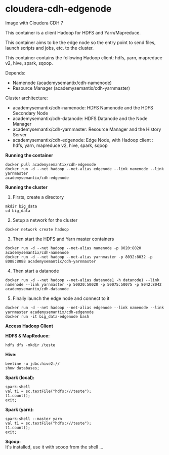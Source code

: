# cloudera-cdh-edgenode

Image with Cloudera CDH 7

This container is a client Hadoop for HDFS and Yarn/Mapreduce.

This container aims to be the edge node so the entry point to send files, launch scripts and jobs, etc. to the cluster.

This container contains the following Hadoop client: hdfs, yarn, mapreduce v2, hive, spark, sqoop.

Depends:
 - Namenode (academysemantix/cdh-namenode)
 - Resource Manager (academysemantix/cdh-yarnmaster)

Cluster architecture:
- academysemantix/cdh-namenode: HDFS Namenode and the HDFS Secondary Node
- academysemantix/cdh-datanode: HDFS Datanode and the Node Manager
- academysemantix/cdh-yarnmaster: Resource Manager and the History Server
- academysemantix/cdh-edgenode: Edge Node, with Hadoop client : hdfs, yarn, mapreduce v2, hive, spark, sqoop

**Running the container**

```
docker pull academysemantix/cdh-edgenode
docker run -d --net hadoop --net-alias edgenode --link namenode --link yarnmaster
academysemantix/cdh-edgenode
```

**Running the cluster**

1. Firsts, create a directory
```
mkdir big_data
cd big_data
```

2. Setup a network for the cluster
```
docker network create hadoop
```

3. Then start the HDFS and Yarn master containers
```
docker run -d --net hadoop --net-alias namenode -p 8020:8020 academysemantix/cdh-namenode
docker run -d --net hadoop --net-alias yarnmaster -p 8032:8032 -p 8088:8088 academysemantix/cdh-yarnmaster
```

4. Then start a datanode
```
docker run -d --net hadoop --net-alias datanode1 -h datanode1 --link namenode --link yarnmaster -p 50020:50020 -p 50075:50075 -p 8042:8042 academysemantix/cdh-datanode
```

5. Finally launch the edge node and connect to it
```
docker run -d --net hadoop --net-alias edgenode --link namenode --link yarnmaster academysemantix/cdh-edgenode
docker run -it big_data-edgenode bash
```

**Access Hadoop Client**

**HDFS & MapReduce:**
```
hdfs dfs -mkdir /teste
```

**Hive:**
```
beeline -u jdbc:hive2://
show databases;
```

**Spark (local):**
```
spark-shell
val t1 = sc.textFile("hdfs:///teste");
t1.count();
exit;
```

**Spark (yarn):**
```
spark-shell --master yarn
val t1 = sc.textFile("hdfs:///teste");
t1.count();
exit;
```

**Sqoop:**  
It's installed, use it with scoop from the shell ...